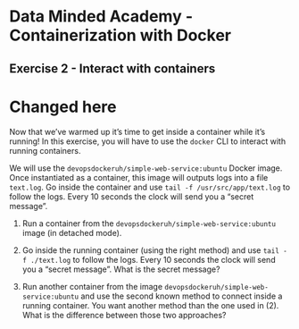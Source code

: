 # Data Minded Academy - Containerization with Docker
## Exercise 2 - Interact with containers
# Changed here
Now that we’ve warmed up it’s time to get inside a container while it’s running! In this exercise, 
you will have to use the `docker` CLI to interact with running containers.

We will use the `devopsdockeruh/simple-web-service:ubuntu` Docker image. Once instantiated as a container,
this image will outputs logs into a file `text.log`. Go inside the container and use `tail -f /usr/src/app/text.log` to 
follow the logs. Every 10 seconds the clock will send you a “secret message”.

1. Run a container from the `devopsdockeruh/simple-web-service:ubuntu` image (in detached mode).

2. Go inside the running container (using the right method) and use `tail -f ./text.log` to follow 
the logs. Every 10 seconds the clock will send you a “secret message”. What is the secret message? 

3. Run another container from the image `devopsdockeruh/simple-web-service:ubuntu` and use the 
second known method to connect inside a running container. You want another method than the one used in (2). 
What is the difference between those two approaches?
